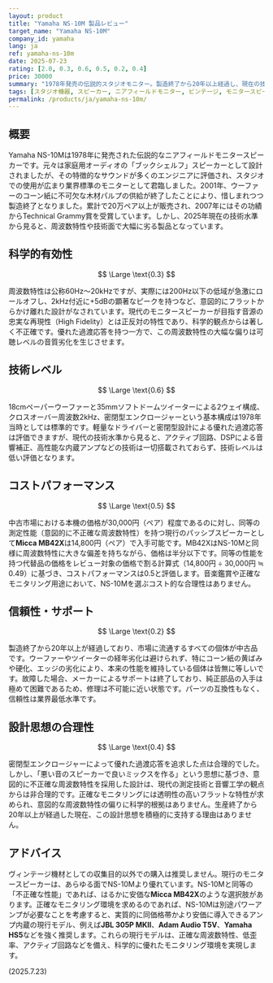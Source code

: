 ```yaml
---
layout: product
title: "Yamaha NS-10M 製品レビュー"
target_name: "Yamaha NS-10M"
company_id: yamaha
lang: ja
ref: yamaha-ns-10m
date: 2025-07-23
rating: [2.0, 0.3, 0.6, 0.5, 0.2, 0.4]
price: 30000
summary: "1978年発売の伝説的スタジオモニター。製造終了から20年以上経過し、現在の技術水準と比較すると性能面で大幅に劣ります。"
tags: [スタジオ機器, スピーカー, ニアフィールドモニター, ビンテージ, モニタースピーカー, 製造終了]
permalink: /products/ja/yamaha-ns-10m/
---
```

## 概要

Yamaha NS-10Mは1978年に発売された伝説的なニアフィールドモニタースピーカーです。元々は家庭用オーディオの「ブックシェルフ」スピーカーとして設計されましたが、その特徴的なサウンドが多くのエンジニアに評価され、スタジオでの使用が広まり業界標準のモニターとして君臨しました。2001年、ウーファーのコーン紙に不可欠な木材パルプの供給が終了したことにより、惜しまれつつ製造終了となりました。累計で20万ペア以上が販売され、2007年にはその功績からTechnical Grammy賞を受賞しています。しかし、2025年現在の技術水準から見ると、周波数特性や技術面で大幅に劣る製品となっています。

## 科学的有効性

$$ \Large \text{0.3} $$

周波数特性は公称60Hz～20kHzですが、実際には200Hz以下の低域が急激にロールオフし、2kHz付近に+5dBの顕著なピークを持つなど、意図的にフラットからかけ離れた設計がなされています。現代のモニタースピーカーが目指す音源の忠実な再現性（High Fidelity）とは正反対の特性であり、科学的観点からは著しく不正確です。優れた過渡応答を持つ一方で、この周波数特性の大幅な偏りは可聴レベルの音質劣化を生じさせます。

## 技術レベル

$$ \Large \text{0.6} $$

18cmペーパーウーファーと35mmソフトドームツイーターによる2ウェイ構成、クロスオーバー周波数2kHz、密閉型エンクロージャーという基本構成は1978年当時としては標準的です。軽量なドライバーと密閉型設計による優れた過渡応答は評価できますが、現代の技術水準から見ると、アクティブ回路、DSPによる音響補正、高性能な内蔵アンプなどの技術は一切搭載されておらず、技術レベルは低い評価となります。

## コストパフォーマンス

$$ \Large \text{0.5} $$

中古市場における本機の価格が30,000円（ペア）程度であるのに対し、同等の測定性能（意図的に不正確な周波数特性）を持つ現行のパッシブスピーカーとして**Micca MB42X**は14,800円（ペア）で入手可能です。MB42XはNS-10Mと同様に周波数特性に大きな偏差を持ちながら、価格は半分以下です。同等の性能を持つ代替品の価格をレビュー対象の価格で割る計算式（14,800円 ÷ 30,000円 ≒ 0.49）に基づき、コストパフォーマンスは0.5と評価します。音楽鑑賞や正確なモニタリング用途において、NS-10Mを選ぶコスト的な合理性はありません。

## 信頼性・サポート

$$ \Large \text{0.2} $$

製造終了から20年以上が経過しており、市場に流通するすべての個体が中古品です。ウーファーやツイーターの経年劣化は避けられず、特にコーン紙の黄ばみや硬化、エッジの劣化により、本来の性能を維持している個体は皆無に等しいです。故障した場合、メーカーによるサポートは終了しており、純正部品の入手は極めて困難であるため、修理は不可能に近い状態です。パーツの互換性もなく、信頼性は業界最低水準です。

## 設計思想の合理性

$$ \Large \text{0.4} $$

密閉型エンクロージャーによって優れた過渡応答を追求した点は合理的でした。しかし、「悪い音のスピーカーで良いミックスを作る」という思想に基づき、意図的に不正確な周波数特性を採用した設計は、現代の測定技術と音響工学の観点からは非合理的です。正確なモニタリングには透明性の高いフラットな特性が求められ、意図的な周波数特性の偏りに科学的根拠はありません。生産終了から20年以上が経過した現在、この設計思想を積極的に支持する理由はありません。

## アドバイス

ヴィンテージ機材としての収集目的以外での購入は推奨しません。現行のモニタースピーカーは、あらゆる面でNS-10Mより優れています。NS-10Mと同等の「不正確な性能」であれば、はるかに安価な**Micca MB42X**のような選択肢があります。正確なモニタリング環境を求めるのであれば、NS-10Mは別途パワーアンプが必要なことを考慮すると、実質的に同価格帯かより安価に導入できるアンプ内蔵の現行モデル、例えば**JBL 305P MKII**、**Adam Audio T5V**、**Yamaha HS5**などを強く推奨します。これらの現行モデルは、正確な周波数特性、低歪率、アクティブ回路などを備え、科学的に優れたモニタリング環境を実現します。

(2025.7.23)
